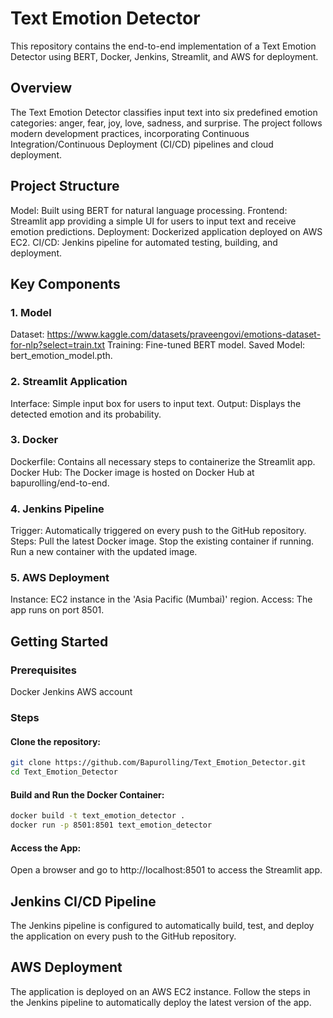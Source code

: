 # Text Emotion Detector
This repository contains the end-to-end implementation of a Text Emotion Detector using BERT, Docker, Jenkins, Streamlit, and AWS for deployment.

## Overview
The Text Emotion Detector classifies input text into six predefined emotion categories: anger, fear, joy, love, sadness, and surprise. The project follows modern development practices, incorporating Continuous Integration/Continuous Deployment (CI/CD) pipelines and cloud deployment.

## Project Structure
Model: Built using BERT for natural language processing.
Frontend: Streamlit app providing a simple UI for users to input text and receive emotion predictions.
Deployment: Dockerized application deployed on AWS EC2.
CI/CD: Jenkins pipeline for automated testing, building, and deployment.
## Key Components
### 1. Model
Dataset: https://www.kaggle.com/datasets/praveengovi/emotions-dataset-for-nlp?select=train.txt
Training: Fine-tuned BERT model.
Saved Model: bert_emotion_model.pth.
### 2. Streamlit Application
Interface: Simple input box for users to input text.
Output: Displays the detected emotion and its probability.
### 3. Docker
Dockerfile: Contains all necessary steps to containerize the Streamlit app.
Docker Hub: The Docker image is hosted on Docker Hub at bapurolling/end-to-end.
### 4. Jenkins Pipeline
Trigger: Automatically triggered on every push to the GitHub repository.
Steps:
Pull the latest Docker image.
Stop the existing container if running.
Run a new container with the updated image.
### 5. AWS Deployment
Instance: EC2 instance in the 'Asia Pacific (Mumbai)' region.
Access: The app runs on port 8501.
## Getting Started
### Prerequisites
Docker
Jenkins
AWS account
### Steps
#### Clone the repository:
```bash
git clone https://github.com/Bapurolling/Text_Emotion_Detector.git
cd Text_Emotion_Detector
```

#### Build and Run the Docker Container:
```bash
docker build -t text_emotion_detector .
docker run -p 8501:8501 text_emotion_detector
```
#### Access the App:
Open a browser and go to http://localhost:8501 to access the Streamlit app.

## Jenkins CI/CD Pipeline
The Jenkins pipeline is configured to automatically build, test, and deploy the application on every push to the GitHub repository.

## AWS Deployment
The application is deployed on an AWS EC2 instance. Follow the steps in the Jenkins pipeline to automatically deploy the latest version of the app.
